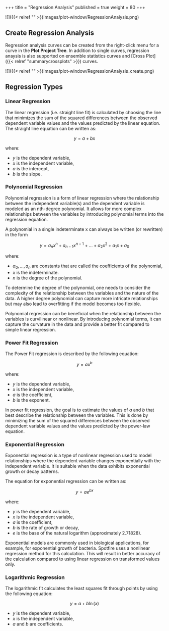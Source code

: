 +++
title = "Regression Analysis"
published = true
weight = 80
+++


![]({{< relref "" >}}images/plot-window/RegressionAnalysis.png)


## Create Regression Analysis

Regression analysis curves can be created from the right-click menu for a curve in the **Plot Project Tree**. In addition to single curves, regression anaysis is also supported on ensemble statistics curves and [Cross Plot]({{< relref "summarycrossplots" >}}) curves.



![]({{< relref "" >}}images/plot-window/RegressionAnalysis_create.png)


## Regression Types


### Linear Regression

The linear regression (i.e. straight line fit) is calculated by choosing the line that minimizes the sum of the squared differences between the observed dependent variable values and the values predicted by the linear equation. The straight line equation can be written as:

$$ y = a + bx $$

where:
- $y$ is the dependent variable,
- $x$ is the independent variable,
- $a$ is the intercept,
- $b$ is the slope.


### Polynomial Regression

Polynomial regression is a form of linear regression where the relationship between the independent variable(s) and the dependent variable is modeled as an nth-degree polynomial. It allows for more complex relationships between the variables by introducing polynomial terms into the regression equation.


A polynomial in a single indeterminate x can always be written (or rewritten) in the form

$$ y = a_{n}x^n + a_{n-1}x^{n-1} + \dots + a_{2}x^{2}+a_{1}x+a_{0} $$

where:
- $a_0 , \ldots, a_n$ are constants that are called the coefficients of the polynomial,
- $x$ is the indeterminate.
- $n$ is the degree of the polynomial.

To determine the degree of the polynomial, one needs to consider the complexity of the relationship between the variables and the nature of the data. A higher degree polynomial can capture more intricate relationships but may also lead to overfitting if the model becomes too flexible.

Polynomial regression can be beneficial when the relationship between the variables is curvilinear or nonlinear. By introducing polynomial terms, it can capture the curvature in the data and provide a better fit compared to simple linear regression.


### Power Fit Regression

The Power Fit regression is described by the following equation:

$$ y = ax^b $$

where:
- $y$ is the dependent variable, 
- $x$ is the independent variable, 
- $a$ is the coefficient,
- $b$ is the exponent.

In power fit regression, the goal is to estimate the values of $a$ and $b$ that best describe the relationship between the variables. This is done by minimizing the sum of the squared differences between the observed dependent variable values and the values predicted by the power-law equation.


### Exponential Regression

Exponential regression is a type of nonlinear regression used to model relationships where the dependent variable changes exponentially with the independent variable. It is suitable when the data exhibits exponential growth or decay patterns.

The equation for exponential regression can be written as:

$$ y = ae^{bx} $$

where:
- $y$ is the dependent variable, 
- $x$ is the independent variable, 
- $a$ is the coefficient,
- $b$ is the rate of growth or decay, 
- $e$ is the base of the natural logarithm (approximately 2.71828).

Exponential models are commonly used in biological applications, for example, for exponential growth of bacteria. Spotfire uses a nonlinear regression method for this calculation. This will result in better accuracy of the calculation compared to using linear regression on transformed values only.


### Logarithmic Regression

The logarithmic fit calculates the least squares fit through points by using the following equation:

$$ y = a + b \ln( x ) $$

- $y$ is the dependent variable, 
- $x$ is the independent variable, 
- $a$ and $b$ are coefficients.

